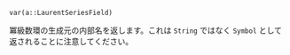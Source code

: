 ```
var(a::LaurentSeriesField)
```

冪級数環の生成元の内部名を返します。これは `String` ではなく `Symbol` として返されることに注意してください。
